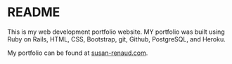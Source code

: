 # README
This is my web development portfolio website. MY portfolio was built using Ruby on Rails, HTML, CSS, Bootstrap, git, Github, PostgreSQL, and Heroku.

My portfolio can be found at <a href="http://www.susan-renaud.com/">susan-renaud.com</a>.


